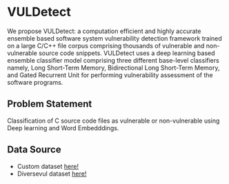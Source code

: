 # VULDetect
We propose VULDetect: a computation efficient and highly accurate ensemble based software system vulnerability detection framework trained on a large C/C++ file corpus comprising thousands of vulnerable and non-vulnerable source code snippets. VULDetect uses a deep learning based ensemble classifier model comprising three different base-level classifiers namely, Long Short-Term Memory, Bidirectional Long Short-Term Memory, and Gated Recurrent Unit for performing vulnerability assessment of the software programs.

## Problem Statement
Classification of C source code files as vulnerable or non-vulnerable using Deep learning and Word Embedddings.

## Data Source

- Custom dataset  [here!](https://www.kaggle.com/datasets/shauryapsbisht/vulnerable-c-source-code)
- Diversevul dataset [here!](https://drive.google.com/file/d/12IWKhmLhq7qn5B_iXgn5YerOQtkH-6RG/view)
<!-- - Draper dataset (link TBA) -->


